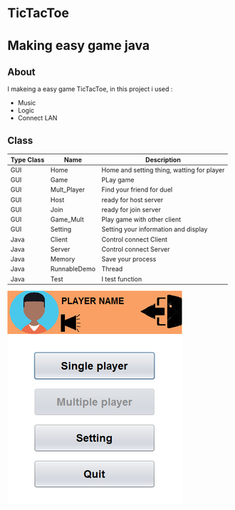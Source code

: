 # TicTacToe

# Making easy game java

## About
I makeing a easy game TicTacToe, in this project i used :
<ul>
  <li>Music</li>
  <li>Logic</li>
  <li>Connect LAN</li>
</ul>  

## Class 

| Type Class | Name | Description |
| ------------ | ------ | ---------------------- |
| GUI | Home | Home and setting thing, watting for player |
| GUI | Game | PLay game |
| GUI | Mult_Player | Find your friend for duel |
| GUI | Host | ready for host server |
| GUI | Join | ready for join server |
| GUI | Game_Mult | Play game with other client |
| GUI | Setting | Setting your information and display |
| Java | Client | Control connect Client |
| Java | Server | Control connect Server |
| Java | Memory | Save your process |
| Java | RunnableDemo | Thread |
| Java | Test | I test function |


<div>
<img src="TicTacToe/src/TicTacToe/img/Demo.PNG" >
</div>

